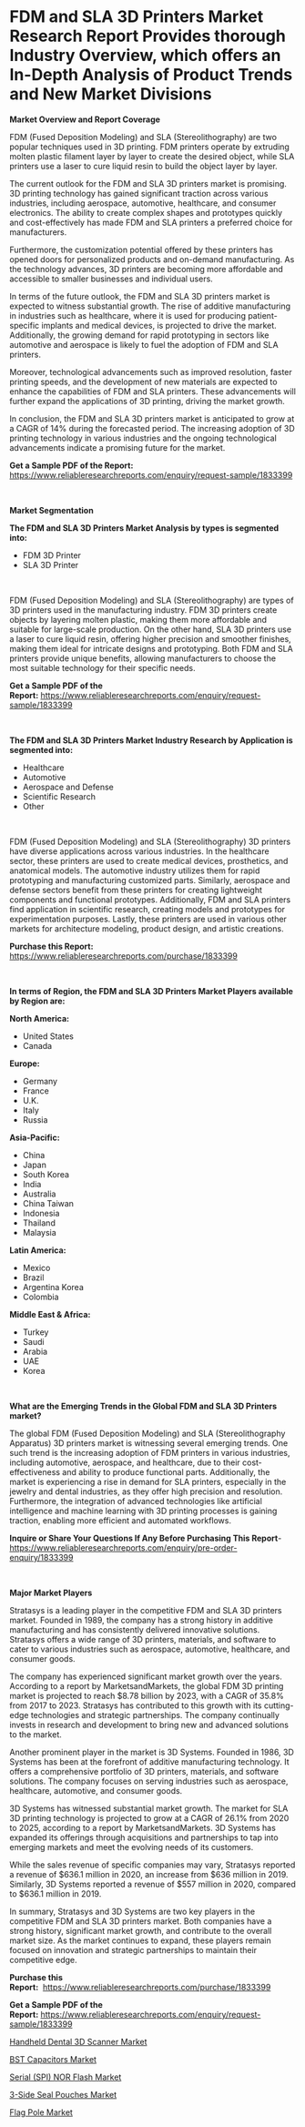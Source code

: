 <p><h1>FDM and SLA 3D Printers Market Research Report Provides thorough Industry Overview, which offers an In-Depth Analysis of Product Trends and New Market Divisions</h1></p><p><strong>Market Overview and Report Coverage</strong></p>
<p><p>FDM (Fused Deposition Modeling) and SLA (Stereolithography) are two popular techniques used in 3D printing. FDM printers operate by extruding molten plastic filament layer by layer to create the desired object, while SLA printers use a laser to cure liquid resin to build the object layer by layer.</p><p>The current outlook for the FDM and SLA 3D printers market is promising. 3D printing technology has gained significant traction across various industries, including aerospace, automotive, healthcare, and consumer electronics. The ability to create complex shapes and prototypes quickly and cost-effectively has made FDM and SLA printers a preferred choice for manufacturers. </p><p>Furthermore, the customization potential offered by these printers has opened doors for personalized products and on-demand manufacturing. As the technology advances, 3D printers are becoming more affordable and accessible to smaller businesses and individual users.</p><p>In terms of the future outlook, the FDM and SLA 3D printers market is expected to witness substantial growth. The rise of additive manufacturing in industries such as healthcare, where it is used for producing patient-specific implants and medical devices, is projected to drive the market. Additionally, the growing demand for rapid prototyping in sectors like automotive and aerospace is likely to fuel the adoption of FDM and SLA printers.</p><p>Moreover, technological advancements such as improved resolution, faster printing speeds, and the development of new materials are expected to enhance the capabilities of FDM and SLA printers. These advancements will further expand the applications of 3D printing, driving the market growth.</p><p>In conclusion, the FDM and SLA 3D printers market is anticipated to grow at a CAGR of 14% during the forecasted period. The increasing adoption of 3D printing technology in various industries and the ongoing technological advancements indicate a promising future for the market.</p></p>
<p><strong>Get a Sample PDF of the Report:</strong> <a href="https://www.reliableresearchreports.com/enquiry/request-sample/1833399">https://www.reliableresearchreports.com/enquiry/request-sample/1833399</a></p>
<p>&nbsp;</p>
<p><strong>Market Segmentation</strong></p>
<p><strong>The FDM and SLA 3D Printers Market Analysis by types is segmented into:</strong></p>
<p><ul><li>FDM 3D Printer</li><li>SLA 3D Printer</li></ul></p>
<p>&nbsp;</p>
<p><p>FDM (Fused Deposition Modeling) and SLA (Stereolithography) are types of 3D printers used in the manufacturing industry. FDM 3D printers create objects by layering molten plastic, making them more affordable and suitable for large-scale production. On the other hand, SLA 3D printers use a laser to cure liquid resin, offering higher precision and smoother finishes, making them ideal for intricate designs and prototyping. Both FDM and SLA printers provide unique benefits, allowing manufacturers to choose the most suitable technology for their specific needs.</p></p>
<p><strong>Get a Sample PDF of the Report:</strong>&nbsp;<a href="https://www.reliableresearchreports.com/enquiry/request-sample/1833399">https://www.reliableresearchreports.com/enquiry/request-sample/1833399</a></p>
<p>&nbsp;</p>
<p><strong>The FDM and SLA 3D Printers Market Industry Research by Application is segmented into:</strong></p>
<p><ul><li>Healthcare</li><li>Automotive</li><li>Aerospace and Defense</li><li>Scientific Research</li><li>Other</li></ul></p>
<p>&nbsp;</p>
<p><p>FDM (Fused Deposition Modeling) and SLA (Stereolithography) 3D printers have diverse applications across various industries. In the healthcare sector, these printers are used to create medical devices, prosthetics, and anatomical models. The automotive industry utilizes them for rapid prototyping and manufacturing customized parts. Similarly, aerospace and defense sectors benefit from these printers for creating lightweight components and functional prototypes. Additionally, FDM and SLA printers find application in scientific research, creating models and prototypes for experimentation purposes. Lastly, these printers are used in various other markets for architecture modeling, product design, and artistic creations.</p></p>
<p><strong>Purchase this Report:</strong>&nbsp; <a href="https://www.reliableresearchreports.com/purchase/1833399">https://www.reliableresearchreports.com/purchase/1833399</a></p>
<p>&nbsp;</p>
<p><strong>In terms of Region, the FDM and SLA 3D Printers Market Players available by Region are:</strong></p>
<p>
    <p> <strong> North America: </strong>
        <ul>
            <li>United States</li>
            <li>Canada</li>
        </ul>
        </p> 
    <p> <strong> Europe: </strong>
        <ul>
            <li>Germany</li>
            <li>France</li>
            <li>U.K.</li>
            <li>Italy</li>
            <li>Russia</li>
        </ul>
        </p> 
    <p> <strong> Asia-Pacific: </strong>
        <ul>
            <li>China</li>
            <li>Japan</li>
            <li>South Korea</li>
            <li>India</li>
            <li>Australia</li>
            <li>China Taiwan</li>
            <li>Indonesia</li>
            <li>Thailand</li>
            <li>Malaysia</li>
        </ul>
        </p> 
    <p> <strong> Latin America: </strong>
        <ul>
            <li>Mexico</li>
            <li>Brazil</li>
            <li>Argentina Korea</li>
            <li>Colombia</li>
        </ul>
        </p> 
    <p> <strong> Middle East & Africa: </strong>
        <ul>
            <li>Turkey</li>
            <li>Saudi</li>
            <li>Arabia</li>
            <li>UAE</li>
            <li>Korea</li>
        </ul>
    </p>
    </p>
<p>&nbsp;</p>
<p><strong>What are the Emerging Trends in the Global FDM and SLA 3D Printers market?</strong></p>
<p><p>The global FDM (Fused Deposition Modeling) and SLA (Stereolithography Apparatus) 3D printers market is witnessing several emerging trends. One such trend is the increasing adoption of FDM printers in various industries, including automotive, aerospace, and healthcare, due to their cost-effectiveness and ability to produce functional parts. Additionally, the market is experiencing a rise in demand for SLA printers, especially in the jewelry and dental industries, as they offer high precision and resolution. Furthermore, the integration of advanced technologies like artificial intelligence and machine learning with 3D printing processes is gaining traction, enabling more efficient and automated workflows.</p></p>
<p><strong>Inquire or Share Your Questions If Any Before Purchasing This Report</strong>- <a href="https://www.reliableresearchreports.com/enquiry/pre-order-enquiry/1833399">https://www.reliableresearchreports.com/enquiry/pre-order-enquiry/1833399</a></p>
<p>&nbsp;</p>
<p><strong>Major Market Players</strong></p>
<p><p>Stratasys is a leading player in the competitive FDM and SLA 3D printers market. Founded in 1989, the company has a strong history in additive manufacturing and has consistently delivered innovative solutions. Stratasys offers a wide range of 3D printers, materials, and software to cater to various industries such as aerospace, automotive, healthcare, and consumer goods.</p><p>The company has experienced significant market growth over the years. According to a report by MarketsandMarkets, the global FDM 3D printing market is projected to reach $8.78 billion by 2023, with a CAGR of 35.8% from 2017 to 2023. Stratasys has contributed to this growth with its cutting-edge technologies and strategic partnerships. The company continually invests in research and development to bring new and advanced solutions to the market.</p><p>Another prominent player in the market is 3D Systems. Founded in 1986, 3D Systems has been at the forefront of additive manufacturing technology. It offers a comprehensive portfolio of 3D printers, materials, and software solutions. The company focuses on serving industries such as aerospace, healthcare, automotive, and consumer goods.</p><p>3D Systems has witnessed substantial market growth. The market for SLA 3D printing technology is projected to grow at a CAGR of 26.1% from 2020 to 2025, according to a report by MarketsandMarkets. 3D Systems has expanded its offerings through acquisitions and partnerships to tap into emerging markets and meet the evolving needs of its customers.</p><p>While the sales revenue of specific companies may vary, Stratasys reported a revenue of $636.1 million in 2020, an increase from $636 million in 2019. Similarly, 3D Systems reported a revenue of $557 million in 2020, compared to $636.1 million in 2019.</p><p>In summary, Stratasys and 3D Systems are two key players in the competitive FDM and SLA 3D printers market. Both companies have a strong history, significant market growth, and contribute to the overall market size. As the market continues to expand, these players remain focused on innovation and strategic partnerships to maintain their competitive edge.</p></p>
<p><strong>Purchase this Report:</strong>&nbsp;&nbsp;<a href="https://www.reliableresearchreports.com/purchase/1833399">https://www.reliableresearchreports.com/purchase/1833399</a></p>
<p></p>
<p><strong>Get a Sample PDF of the Report:</strong>&nbsp;<a href="https://www.reliableresearchreports.com/enquiry/request-sample/1833399">https://www.reliableresearchreports.com/enquiry/request-sample/1833399</a></p>
<p><p><a href="https://github.com/RickHolmes3/Market-Research-Report-List-1/blob/main/handheld-dental-3d-scanner-market.md">Handheld Dental 3D Scanner Market</a></p><p><a href="https://medium.com/@piercehoppe2023/decoding-bst-capacitors-market-metrics-market-share-trends-and-growth-patterns-d80fb4318fd5">BST Capacitors Market</a></p><p><a href="https://medium.com/@melissahaag/serial-spi-nor-flash-market-analysis-its-cagr-market-segmentation-and-global-industry-overview-584d3fc80816">Serial (SPI) NOR Flash Market</a></p><p><a href="https://www.linkedin.com/pulse/3-side-seal-pouches-market-size-share-global-analysis-report/">3-Side Seal Pouches Market</a></p><p><a href="https://www.linkedin.com/pulse/flag-pole-market-size-2023-2030-global-industrial-analysis/">Flag Pole Market</a></p></p>